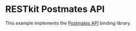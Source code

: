 # RESTkit Postmates API

This example implements the [Postmates API][0] binding library.


[0]: https://postmates.com/developer/docs
